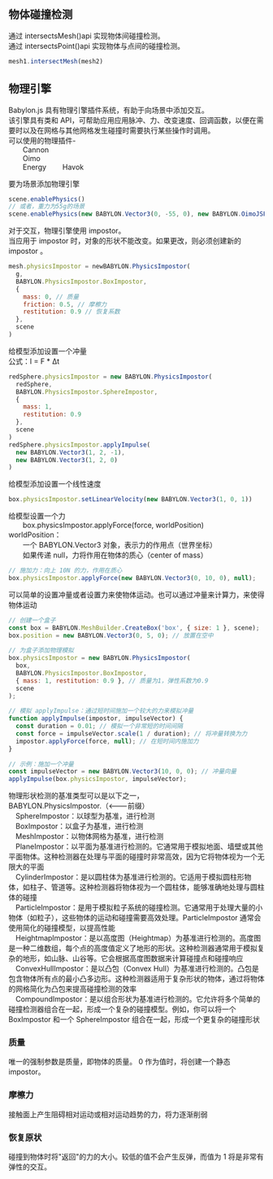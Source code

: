 ## 物体碰撞检测

通过 intersectsMesh()api 实现物体间碰撞检测。  
通过 intersectsPoint()api 实现物体与点间的碰撞检测。

```javascript
mesh1.intersectMesh(mesh2)
```

## 物理引擎

Babylon.js 具有物理引擎插件系统，有助于向场景中添加交互。  
该引擎具有类和 API，可帮助应用应用脉冲、力、改变速度、回调函数，以便在需要时以及在网格与其他网格发生碰撞时需要执行某些操作时调用。  
可以使用的物理插件-  
&emsp;&emsp;Cannon  
&emsp;&emsp;Oimo  
&emsp;&emsp;Energy
&emsp;&emsp;Havok

要为场景添加物理引擎

```javascript
scene.enablePhysics()
// 或者，重力为55g的场景
scene.enablePhysics(new BABYLON.Vector3(0, -55, 0), new BABYLON.OimoJSPlugin())
```

对于交互，物理引擎使用 impostor。   
当应用于 impostor 时，对象的形状不能改变。如果更改，则必须创建新的 impostor 。

```javascript
mesh.physicsImpostor = newBABYLON.PhysicsImpostor(
  g,
  BABYLON.PhysicsImpostor.BoxImpostor,
  {
    mass: 0, // 质量
    friction: 0.5, // 摩檫力
    restitution: 0.9 // 恢复系数
  },
  scene
)
```

给模型添加设置一个冲量     
公式：I = F * Δt      

```javascript
redSphere.physicsImpostor = new BABYLON.PhysicsImpostor(
  redSphere,
  BABYLON.PhysicsImpostor.SphereImpostor,
  {
    mass: 1,
    restitution: 0.9
  },
  scene
)
redSphere.physicsImpostor.applyImpulse(
  new BABYLON.Vector3(1, 2, -1),
  new BABYLON.Vector3(1, 2, 0)
)
```

给模型添加设置一个线性速度

```javascript
box.physicsImpostor.setLinearVelocity(new BABYLON.Vector3(1, 0, 1))
```

给模型设置一个力    
&emsp;&emsp;box.physicsImpostor.applyForce(force, worldPosition)     
worldPosition：   
&emsp;&emsp;一个 BABYLON.Vector3 对象，表示力的作用点（世界坐标）       
&emsp;&emsp;如果传递 null，力将作用在物体的质心（center of mass）     
```javascript
// 施加力：向上 10N 的力，作用在质心
box.physicsImpostor.applyForce(new BABYLON.Vector3(0, 10, 0), null);
```

可以简单的设置冲量或者设置力来使物体运动。也可以通过冲量来计算力，来使得物体运动   

```javascript
// 创建一个盒子
const box = BABYLON.MeshBuilder.CreateBox('box', { size: 1 }, scene);
box.position = new BABYLON.Vector3(0, 5, 0); // 放置在空中
 
// 为盒子添加物理模拟
box.physicsImpostor = new BABYLON.PhysicsImpostor(
  box,
  BABYLON.PhysicsImpostor.BoxImpostor,
  { mass: 1, restitution: 0.9 }, // 质量为1，弹性系数为0.9
  scene
);
 
// 模拟 applyImpulse：通过短时间施加一个较大的力来模拟冲量
function applyImpulse(impostor, impulseVector) {
  const duration = 0.01; // 模拟一个非常短的时间间隔
  const force = impulseVector.scale(1 / duration); // 将冲量转换为力
  impostor.applyForce(force, null); // 在短时间内施加力
}
 
// 示例：施加一个冲量
const impulseVector = new BABYLON.Vector3(10, 0, 0); // 冲量向量
applyImpulse(box.physicsImpostor, impulseVector);
```

物理形状检测的基准类型可以是以下之一，    
BABYLON.PhysicsImpostor.（<---前缀）    
&emsp;SphereImpostor：以球型为基准，进行检测    
&emsp;BoxImpostor：以盒子为基准，进行检测    
&emsp;MeshImpostor：以物体网格为基准，进行检测    
&emsp;PlaneImpostor：以平面为基准进行检测的。它通常用于模拟地面、墙壁或其他平面物体。这种检测器在处理与平面的碰撞时非常高效，因为它将物体视为一个无限大的平面         
&emsp;CylinderImpostor：是以圆柱体为基准进行检测的。它适用于模拟圆柱形物体，如柱子、管道等。这种检测器将物体视为一个圆柱体，能够准确地处理与圆柱体的碰撞   
&emsp;ParticleImpostor：是用于模拟粒子系统的碰撞检测。它通常用于处理大量的小物体（如粒子），这些物体的运动和碰撞需要高效处理。ParticleImpostor 通常会使用简化的碰撞模型，以提高性能   
&emsp;HeightmapImpostor：是以高度图（Heightmap）为基准进行检测的。高度图是一种二维数组，每个点的高度值定义了地形的形状。这种检测器通常用于模拟复杂的地形，如山脉、山谷等。它会根据高度图数据来计算碰撞点和碰撞响应   
&emsp;ConvexHullImpostor：是以凸包（Convex Hull）为基准进行检测的。凸包是包含物体所有点的最小凸多边形。这种检测器适用于复杂形状的物体，通过将物体的网格简化为凸包来提高碰撞检测的效率    
&emsp;CompoundImpostor：是以组合形状为基准进行检测的。它允许将多个简单的碰撞检测器组合在一起，形成一个复杂的碰撞模型。例如，你可以将一个 BoxImpostor 和一个 SphereImpostor 组合在一起，形成一个更复杂的碰撞形状    

### 质量

唯一的强制参数是质量，即物体的质量。 0 作为值时，将创建一个静态 impostor。

### 摩檫力

接触面上产生阻碍相对运动或相对运动趋势的力，将力逐渐削弱

### 恢复原状

碰撞到物体时将"返回"的力的大小。较低的值不会产生反弹，而值为 1 将是非常有弹性的交互。
